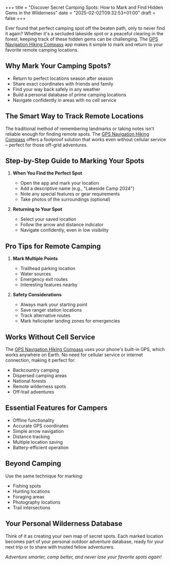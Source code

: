 +++
title = "Discover Secret Camping Spots: How to Mark and Find Hidden Gems in the Wilderness"
date = "2025-02-02T09:32:53+01:00"
draft = false
+++

Ever found that perfect camping spot off the beaten path, only to never find it again? Whether it's a secluded lakeside spot or a peaceful clearing in the forest, keeping track of these hidden gems can be challenging. The [GPS Navigation Hiking Compass](https://apps.apple.com/us/app/gps-navigation-hiking-compass/id791684332) app makes it simple to mark and return to your favorite remote camping locations.

## Why Mark Your Camping Spots?

- Return to perfect locations season after season
- Share exact coordinates with friends and family
- Find your way back safely in any weather
- Build a personal database of prime camping locations
- Navigate confidently in areas with no cell service

## The Smart Way to Track Remote Locations

The traditional method of remembering landmarks or taking notes isn't reliable enough for finding remote spots. The [GPS Navigation Hiking Compass](https://apps.apple.com/us/app/gps-navigation-hiking-compass/id791684332) offers a foolproof solution that works even without cellular service – perfect for those off-grid adventures.

## Step-by-Step Guide to Marking Your Spots

1. **When You Find the Perfect Spot**
   - Open the app and mark your location
   - Add a descriptive name (e.g., "Lakeside Camp 2024")
   - Note any special features or gear requirements
   - Take photos of the surroundings (optional)

2. **Returning to Your Spot**
   - Select your saved location
   - Follow the arrow and distance indicator
   - Navigate confidently, even in low visibility

## Pro Tips for Remote Camping

1. **Mark Multiple Points**
   - Trailhead parking location
   - Water sources
   - Emergency exit routes
   - Interesting features nearby

2. **Safety Considerations**
   - Always mark your starting point
   - Save ranger station locations
   - Track alternative routes
   - Mark helicopter landing zones for emergencies

## Works Without Cell Service

The [GPS Navigation Hiking Compass](https://apps.apple.com/us/app/gps-navigation-hiking-compass/id791684332) uses your phone's built-in GPS, which works anywhere on Earth. No need for cellular service or internet connection, making it perfect for:
- Backcountry camping
- Dispersed camping areas
- National forests
- Remote wilderness spots
- Off-trail adventures

## Essential Features for Campers

- Offline functionality
- Accurate GPS coordinates
- Simple arrow navigation
- Distance tracking
- Multiple location saving
- Battery-efficient operation

## Beyond Camping

Use the same technique for marking:
- Fishing spots
- Hunting locations
- Foraging areas
- Photography locations
- Trail intersections

## Your Personal Wilderness Database

Think of it as creating your own map of secret spots. Each marked location becomes part of your personal outdoor adventure database, ready for your next trip or to share with trusted fellow adventurers.

*Adventure smarter, camp better, and never lose your favorite spots again!*
